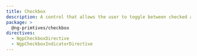 ```yaml
---
title: Checkbox
description: A control that allows the user to toggle between checked and not checked.
package: >
  @ng-primtives/checkbox
directives:
  - NgpCheckboxDirective
  - NgpCheckboxIndicatorDirective
---
```

